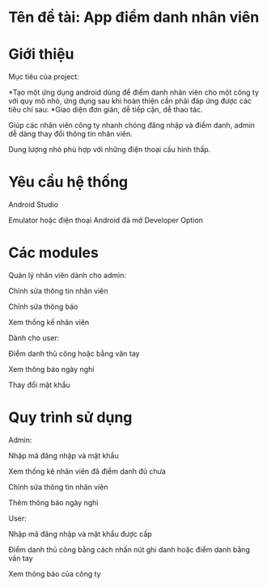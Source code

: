 #  Tên đề tài: App điểm danh nhân viên

# Giới thiệu
Mục tiêu của project:

*Tạo một ứng dụng android dùng để điểm danh nhân viên cho một công ty với quy mô nhỏ, ứng dụng sau khi hoàn thiện cần phải đáp ứng được các tiêu chí sau:
*Giao diện đơn giản, dễ tiếp cận, dễ thao tác.

Giúp các nhân viên công ty nhanh chóng đăng nhập và điểm danh, admin dễ dàng thay đổi thông tin nhân viên.

Dung lượng nhỏ phù hợp với những điện thoại cấu hình thấp.


# Yêu cầu hệ thống
Android Studio

Emulator hoặc điện thoại Android đã mở Developer Option

# Các modules
Quản lý nhân viên dành cho admin:

Chỉnh sửa thông tin nhân viên

Chỉnh sửa thông báo

Xem thống kế nhân viên

Dành cho user:

Điểm danh thủ công hoặc bằng vân tay

Xem thông báo ngày nghỉ

Thay đổi mật khẩu

# Quy trình sử dụng

Admin:

Nhập mã đăng nhập và mật khẩu

Xem thống kê nhân viên đã điểm danh đủ chưa

Chỉnh sửa thông tin nhân viên

Thêm thông báo ngày nghỉ

User:

Nhập mã đăng nhập và mật khẩu được cấp

Điểm danh thủ công bằng cách nhấn nút ghi danh hoặc điểm danh bằng vân tay

Xem thông báo của công ty
